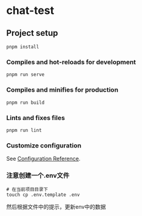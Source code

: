 # chat-test

## Project setup
```
pnpm install
```

### Compiles and hot-reloads for development
```
pnpm run serve
```

### Compiles and minifies for production
```
pnpm run build
```

### Lints and fixes files
```
pnpm run lint
```

### Customize configuration
See [Configuration Reference](https://cli.vuejs.org/config/).

### 注意创建一个.env文件
```shell
# 在当前项目目录下
touch cp .env.template .env
```
然后根据文件中的提示，更新env中的数据